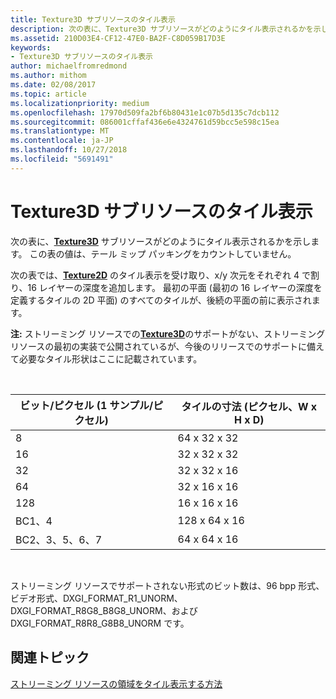 ```yaml
---
title: Texture3D サブリソースのタイル表示
description: 次の表に、Texture3D サブリソースがどのようにタイル表示されるかを示します。
ms.assetid: 210D03E4-CF12-47E0-BA2F-C8D059B17D3E
keywords:
- Texture3D サブリソースのタイル表示
author: michaelfromredmond
ms.author: mithom
ms.date: 02/08/2017
ms.topic: article
ms.localizationpriority: medium
ms.openlocfilehash: 17970d509fa2bf6b80431e1c07b5d135c7dcb112
ms.sourcegitcommit: 086001cffaf436e6e4324761d59bcc5e598c15ea
ms.translationtype: MT
ms.contentlocale: ja-JP
ms.lasthandoff: 10/27/2018
ms.locfileid: "5691491"
---
```

# <a name="texture3d-subresource-tiling"></a>Texture3D サブリソースのタイル表示


次の表に、[**Texture3D**](https://msdn.microsoft.com/library/windows/desktop/ff471562) サブリソースがどのようにタイル表示されるかを示します。 この表の値は、テール ミップ パッキングをカウントしていません。

次の表では、[**Texture2D**](https://msdn.microsoft.com/library/windows/desktop/ff471525) のタイル表示を受け取り、x/y 次元をそれぞれ 4 で割り、16 レイヤーの深度を追加します。 最初の平面 (最初の 16 レイヤーの深度を定義するタイルの 2D 平面) のすべてのタイルが、後続の平面の前に表示されます。

**注:** ストリーミング リソースでの[**Texture3D**](https://msdn.microsoft.com/library/windows/desktop/ff471562)のサポートがない、ストリーミング リソースの最初の実装で公開されているが、今後のリリースでのサポートに備えて必要なタイル形状はここに記載されています。

 

| ビット/ピクセル (1 サンプル/ピクセル) | タイルの寸法 (ピクセル、W x H x D) |
|-----------------------------|---------------------------------|
| 8                           | 64 x 32 x 32                        |
| 16                          | 32 x 32 x 32                        |
| 32                          | 32 x 32 x 16                        |
| 64                          | 32 x 16 x 16                        |
| 128                         | 16 x 16 x 16                        |
| BC1、4                       | 128 x 64 x 16                       |
| BC2、3、5、6、7                 | 64 x 64 x 16                        |

 

ストリーミング リソースでサポートされない形式のビット数は、96 bpp 形式、ビデオ形式、DXGI\_FORMAT\_R1\_UNORM、DXGI\_FORMAT\_R8G8\_B8G8\_UNORM、および DXGI\_FORMAT\_R8R8\_G8B8\_UNORM です。

## <a name="span-idrelated-topicsspanrelated-topics"></a><span id="related-topics"></span>関連トピック


[ストリーミング リソースの領域をタイル表示する方法](how-a-streaming-resource-s-area-is-tiled.md)

 

 




